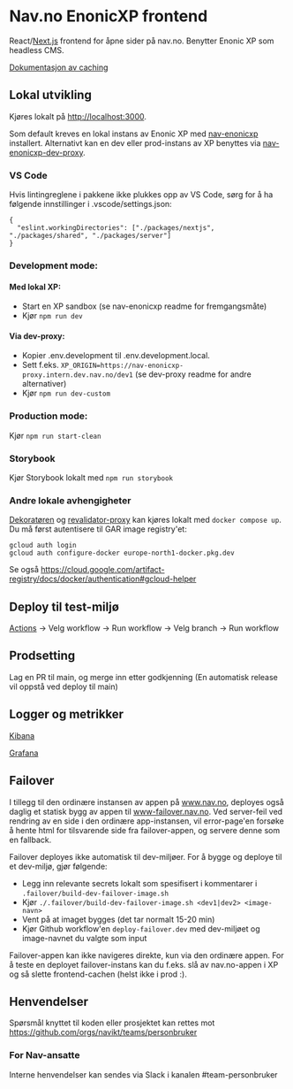 # Nav.no EnonicXP frontend

React/[Next.js](https://nextjs.org/) frontend for åpne sider på nav.no. Benytter Enonic XP som headless CMS.

[Dokumentasjon av caching](https://github.com/navikt/nav-enonicxp/wiki/Caching)

## Lokal utvikling

Kjøres lokalt på [http://localhost:3000](http://localhost:3000).

Som default kreves en lokal instans av Enonic XP med [nav-enonicxp](https://github.com/navikt/nav-enonicxp) installert. Alternativt kan en dev eller prod-instans av XP benyttes via [nav-enonicxp-dev-proxy](https://github.com/navikt/nav-enonicxp-dev-proxy).

### VS Code

Hvis lintingreglene i pakkene ikke plukkes opp av VS Code, sørg for å ha følgende innstillinger i .vscode/settings.json:

```
{
  "eslint.workingDirectories": ["./packages/nextjs", "./packages/shared", "./packages/server"]
}
```

### Development mode:

#### Med lokal XP:

-   Start en XP sandbox (se nav-enonicxp readme for fremgangsmåte)
-   Kjør `npm run dev`

#### Via dev-proxy:

-   Kopier .env.development til .env.development.local.
-   Sett f.eks. `XP_ORIGIN=https://nav-enonicxp-proxy.intern.dev.nav.no/dev1` (se dev-proxy readme for andre alternativer)
-   Kjør `npm run dev-custom`

### Production mode:

Kjør `npm run start-clean`

### Storybook

Kjør Storybook lokalt med `npm run storybook`

### Andre lokale avhengigheter

[Dekoratøren](https://github.com/navikt/nav-dekoratoren) og [revalidator-proxy](https://github.com/navikt/nav-enonicxp-frontend-revalidator-proxy) kan kjøres lokalt med `docker compose up`. Du må først autentisere til GAR image registry'et:

```
gcloud auth login
gcloud auth configure-docker europe-north1-docker.pkg.dev
```

Se også https://cloud.google.com/artifact-registry/docs/docker/authentication#gcloud-helper

## Deploy til test-miljø

[Actions](https://github.com/navikt/nav-enonicxp-frontend/actions) -> Velg workflow -> Run workflow -> Velg branch -> Run workflow

## Prodsetting

Lag en PR til main, og merge inn etter godkjenning (En automatisk release vil oppstå ved deploy til main)

## Logger og metrikker

[Kibana](https://logs.adeo.no/app/discover#/view/952d2110-d396-11eb-af21-ffc7c2f0592f)

[Grafana](https://grafana.nav.cloud.nais.io/d/acb4618a-aa49-4036-9534-c058bc1af783/nav-no-frontend-detaljert)

## Failover

I tillegg til den ordinære instansen av appen på www.nav.no, deployes også daglig et statisk bygg av appen til www-failover.nav.no.
Ved server-feil ved rendring av en side i den ordinære app-instansen, vil error-page'en forsøke å hente html for tilsvarende side fra failover-appen,
og servere denne som en fallback.

Failover deployes ikke automatisk til dev-miljøer. For å bygge og deploye til et dev-miljø, gjør følgende:

-   Legg inn relevante secrets lokalt som spesifisert i kommentarer i `.failover/build-dev-failover-image.sh`
-   Kjør `./.failover/build-dev-failover-image.sh <dev1|dev2> <image-navn>`
-   Vent på at imaget bygges (det tar normalt 15-20 min)
-   Kjør Github workflow'en `deploy-failover.dev` med dev-miljøet og image-navnet du valgte som input

Failover-appen kan ikke navigeres direkte, kun via den ordinære appen. For å teste en deployet failover-instans kan du f.eks. slå av
nav.no-appen i XP og så slette frontend-cachen (helst ikke i prod :).

## Henvendelser

Spørsmål knyttet til koden eller prosjektet kan rettes mot https://github.com/orgs/navikt/teams/personbruker

### For Nav-ansatte

Interne henvendelser kan sendes via Slack i kanalen #team-personbruker

